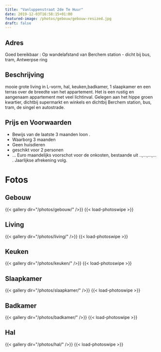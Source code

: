 ```yaml
---
title: "Vanluppenstraat 2de Te Huur"
date: 2019-12-03T16:58:15+01:00
featured-image: /photos/gebouw/gebouw-resized.jpg
draft: false
---
```



Adres
-----

Goed bereikbaar : Op wandelafstand van Berchem station - dicht bij bus, tram, Antwerpse ring


Beschrijving
-------------

mooie grote living in L-vorm, hal, keuken,badkamer, 1 slaapkamer en een terras over de breedte van het appartement.
Het is een rustig en aangenaam appartement met veel lichtinval.
Gelegen aan het hippe groen kwartier, dichtbij supermarkt en winkels en dichtbij Berchem station, bus, tram, de singel en autostrade.




Prijs en Voorwaarden
--------------------

- Bewijs van de laatste 3 maanden loon .
- Waarborg 3 maanden
- Geen huisdieren
- geschikt voor 2 personen 
- ... Euro maandelijks voorschot voor de onkosten, bestaande uit ..,...,...,... .  Jaarlijkse afrekening volg.

# Fotos 

## Gebouw

{{< gallery dir="/photos/gebouw/" />}} {{< load-photoswipe >}}

## Living

{{< gallery dir="/photos/living/" />}} {{< load-photoswipe >}}

## Keuken
{{< gallery dir="/photos/keuken/" />}} {{< load-photoswipe >}}


## Slaapkamer
{{< gallery dir="/photos/slaapkamer/" />}} {{< load-photoswipe >}}

## Badkamer
{{< gallery dir="/photos/badkamer/" />}} {{< load-photoswipe >}}

## Hal 
{{< gallery dir="/photos/hal/" />}} {{< load-photoswipe >}}


